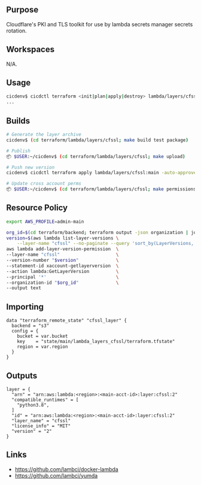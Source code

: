## Purpose
Cloudflare's PKI and TLS toolkit
for use by lambda secrets manager secrets rotation.

## Workspaces
N/A.

## Usage
```bash
cicdenv$ cicdctl terraform <init|plan|apply|destroy> lambda/layers/cfssl:main
...
```

## Builds
```bash
# Generate the layer archive
cicdenv$ (cd terraform/lambda/layers/cfssl; make build test package)

# Publish
📦 $USER:~/cicdenv$ (cd terraform/lambda/layers/cfssl; make upload)

# Push new version
cicdenv$ cicdctl terraform apply lambda/layers/cfssl:main -auto-approve

# Update cross account perms
📦 $USER:~/cicdenv$ (cd terraform/lambda/layers/cfssl; make permissions)
```

## Resource Policy
```bash
export AWS_PROFILE=admin-main

org_id=$(cd terraform/backend; terraform output -json organization | jq -r '.id')
version=$(aws lambda list-layer-versions \
    --layer-name "cfssl" --no-paginate --query 'sort_by(LayerVersions, &Version)[-1].Version')
aws lambda add-layer-version-permission  \
--layer-name "cfssl"                     \
--version-number "$version"              \
--statement-id xaccount-getlayerversion  \
--action lambda:GetLayerVersion          \
--principal '*'                          \
--organization-id "$org_id"              \
--output text
```

## Importing
```hcl
data "terraform_remote_state" "cfssl_layer" {
  backend = "s3"
  config = {
    bucket = var.bucket
    key    = "state/main/lambda_layers_cfssl/terraform.tfstate"
    region = var.region
  }
}
```

## Outputs
```hcl
layer = {
  "arn" = "arn:aws:lambda:<region>:<main-acct-id>:layer:cfssl:2"
  "compatible_runtimes" = [
    "python3.8",
  ]
  "id" = "arn:aws:lambda:<region>:<main-acct-id>:layer:cfssl:2"
  "layer_name" = "cfssl"
  "license_info" = "MIT"
  "version" = "2"
}
```

## Links
* https://github.com/lambci/docker-lambda
* https://github.com/lambci/yumda
